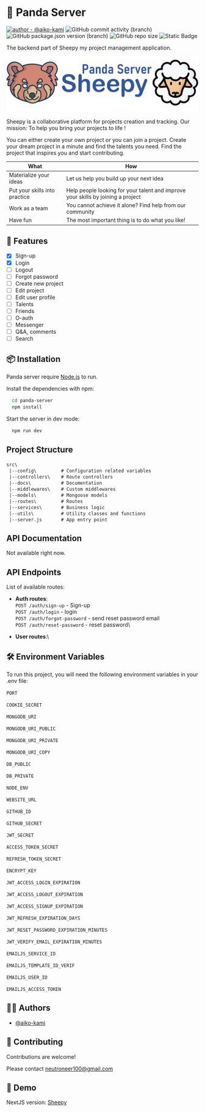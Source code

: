 # 🐼 Panda Server

[![author - @aiko-kami](https://img.shields.io/badge/author-%40aiko--kami-blue)](https://www.github.com/aiko-kami)
![GitHub commit activity (branch)](https://img.shields.io/github/commit-activity/t/aiko-kami/panda-server)
![GitHub package.json version (branch)](https://img.shields.io/github/package-json/v/aiko-kami/panda-server/master)
![GitHub repo size](https://img.shields.io/github/repo-size/aiko-kami/panda-server)
![Static Badge](https://img.shields.io/badge/_-JavaScript-brightgreen?logo=nodedotjs&labelColor=gray)

The backend part of Sheepy my project management application.

![Logo](https://github.com/aiko-kami/panda-server/blob/master/docs/logo%20Panda_server_Sheepy_blue.png?raw=true)

Sheepy is a collaborative platform for projects creation and tracking. Our mission: To help you bring your projects to life !

You can either create your own project or you can join a project. Create your dream project in a minute and find the talents you need. Find the project that inspires you and start contributing.

| What                          | How                                                                              |
| ----------------------------- | -------------------------------------------------------------------------------- |
| Materialize your ideas        | Let us help you build up your next idea                                          |
| Put your skills into practice | Help people looking for your talent and improve your skills by joining a project |
| Work as a team                | You cannot achieve it alone? Find help from our community                        |
| Have fun                      | The most important thing is to do what you like!                                 |

## 🧰 Features

- [x] Sign-up
- [x] Login
- [ ] Logout
- [ ] Forgot password
- [ ] Create new project
- [ ] Edit project
- [ ] Edit user profile
- [ ] Talents
- [ ] Friends
- [ ] O-auth
- [ ] Messenger
- [ ] Q&A, comments
- [ ] Search

## 📦 Installation

Panda server require [Node.js](https://nodejs.org/) to run.

Install the dependencies with npm:

```bash
  cd panda-server
  npm install
```

Start the server in dev mode:

```bash
  npm run dev
```

## Project Structure

```
src\
 |--config\         # Configuration related variables
 |--controllers\    # Route controllers
 |--docs\           # Documentation
 |--middlewares\    # Custom middlewares
 |--models\         # Mongoose models
 |--routes\         # Routes
 |--services\       # Business logic
 |--utils\          # Utility classes and functions
 |--server.js       # App entry point
```

## API Documentation

Not available right now.

## API Endpoints

List of available routes:

- **Auth routes**:\
  `POST /auth/sign-up` - Sign-up\
  `POST /auth/login` - login\
  `POST /auth/forgot-password` - send reset password email\
  `POST /auth/reset-password` - reset password\

- **User routes**:\

## 🛠 Environment Variables

To run this project, you will need the following environment variables in your .env file:

`PORT`

`COOKIE_SECRET`

`MONGODB_URI`

`MONGODB_URI_PUBLIC`

`MONGODB_URI_PRIVATE`

`MONGODB_URI_COPY`

`DB_PUBLIC`

`DB_PRIVATE`

`NODE_ENV`

`WEBSITE_URL`

`GITHUB_ID`

`GITHUB_SECRET`

`JWT_SECRET`

`ACCESS_TOKEN_SECRET`

`REFRESH_TOKEN_SECRET`

`ENCRYPT_KEY`

`JWT_ACCESS_LOGIN_EXPIRATION`

`JWT_ACCESS_LOGOUT_EXPIRATION`

`JWT_ACCESS_SIGNUP_EXPIRATION`

`JWT_REFRESH_EXPIRATION_DAYS`

`JWT_RESET_PASSWORD_EXPIRATION_MINUTES`

`JWT_VERIFY_EMAIL_EXPIRATION_MINUTES`

`EMAILJS_SERVICE_ID`

`EMAILJS_TEMPLATE_ID_VERIF`

`EMAILJS_USER_ID`

`EMAILJS_ACCESS_TOKEN`

## 🐱‍💻 Authors

- [@aiko-kami](https://www.github.com/aiko-kami)

## 🍻 Contributing

Contributions are welcome!

Please contact neutroneer100@gmail.com

## 🌮 Demo

NextJS version: [Sheepy](https://www.neutroneer.com/)
